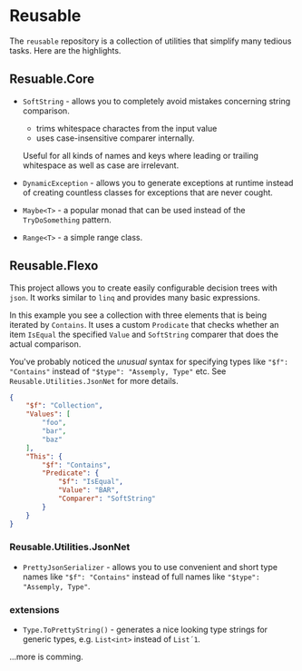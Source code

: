 # Reusable

The `reusable` repository is a collection of utilities that simplify many tedious tasks. Here are the highlights.

## Resuable.Core

- `SoftString` - allows you to completely avoid mistakes concerning string comparison.
  - trims whitespace charactes from the input value
  - uses case-insensitive comparer internally.

  Useful for all kinds of names and keys where leading or trailing whitespace as well as case are irrelevant.

- `DynamicException` - allows you to generate exceptions at runtime instead of creating countless classes for exceptions that are never cought.

- `Maybe<T>` - a popular monad that can be used instead of the `TryDoSomething` pattern.

- `Range<T>` - a simple range class.

## Reusable.Flexo

This project allows you to create easily configurable decision trees with `json`. It works similar to `linq` and provides many basic expressions.

In this example you see a collection with three elements that is being iterated by `Contains`. It uses a custom `Prodicate` that checks whether an item `IsEqual` the specified `Value` and `SoftString` comparer that does the actual comparison. 

You've probably noticed the _unusual_ syntax for specifying types like `"$f": "Contains"` instead of `"$type": "Assemply, Type"` etc. See `Reusable.Utilities.JsonNet` for more details.

```json
{
    "$f": "Collection",
    "Values": [
        "foo",
        "bar",
        "baz"
    ],
    "This": {
        "$f": "Contains",
        "Predicate": {
            "$f": "IsEqual",
            "Value": "BAR",
            "Comparer": "SoftString"
        }
    }
}
```

### Reusable.Utilities.JsonNet

- `PrettyJsonSerializer` - allows you to use convenient and short type names like `"$f": "Contains"` instead of full names like `"$type": "Assemply, Type"`.

### extensions

- `Type.ToPrettyString()` - generates a nice looking type strings for generic types, e.g. `List<int>` instead of `List´1`.

...more is comming.